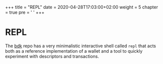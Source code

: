 +++
title = "REPL"
date = 2020-04-28T17:03:00+02:00
weight = 5
chapter = true
pre = '<i class="fas fa-terminal"></i> '
+++

# REPL

The [bdk](https://github.com/bitcoindevkit/bdk) repo has a very minimalistic interactive shell called `repl` that acts both as a reference implementation of a wallet and a tool to
quickly experiment with descriptors and transactions.
